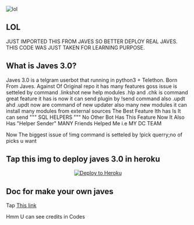 ![lol](https://telegra.ph//file/4d22cd3621ab34a70f373.jpg)


## LOL
JUST IMPORTED THIS FROM JAVES SO BETTER DEPLOY REAL JAVES. THIS CODE WAS JUST TAKEN FOR LEARNING PURPOSE.

## What is Javes 3.0?
Javes 3.0 is a telgram userbot that running in python3 + Telethon.
Born From Javes.
Against Of Original repo it has many features goss issue is setteled by command .linkshot
new help modules
.hlp and .chk is command 
great feature it has is now it can send plugin by !send command 
also .updt ahd .updt now are command of new updater
also many new modules 
it can install many modules from external sources 
The Best Feature Ith has Is It  can send """ SQL HELPERS """ No Other Bot Has This Feature 
Now It Also Has "Helper Sender"
MANY Friends Helped Me i.e MY DC TEAM


Now The biggest issue of !img command is setteled by !pick querry;no of picks u want
## Tap this img to deploy javes 3.0 in heroku
<p align="center"><a href="https://heroku.com/deploy?template=https://github.com/TAMILVIP007/loluserbot"> <img src="https://www2.assets.heroku.com/assets/elements/elements-buttons-2-4867044559069b937ba0fd078f5604f310a49928bd1b59fb3d2f0ff96e0d97c8.svg" alt="Deploy to Heroku" /></a></p>


## Doc for make your own javes
Tap <a href="https://telegra.ph/HOW-MAKE-JAVESTELEGRAM-USER-BOT-07-05">This link</a> 

Hmm U can see credits in Codes 




